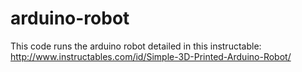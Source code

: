 # arduino-robot
This code runs the arduino robot detailed in this instructable: http://www.instructables.com/id/Simple-3D-Printed-Arduino-Robot/
